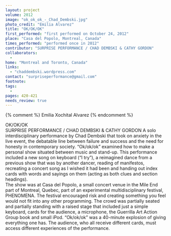 ```yaml
---
layout: project
volume: 2012
image: "ok_ok_ok_-_Chad_Dembski.jpg"
photo_credit: "Emilia Alvarez"
title: "OK/OK/OK"
first_performed: "first performed on October 24, 2012"
place: "Casa del Popolo, Montreal, Canada"
times_performed: "performed once in 2012"
contributor: "SURPRISE PERFORMANCE / CHAD DEMBSKI & CATHY GORDON"
collaborators: 
  - 
home: "Montreal and Toronto, Canada"
links: 
  - "chaddembski.wordpress.com"
contact: "surpriseperformance@gmail.com"
footnote: 
tags: 
  - 
pages: 420-421
needs_review: true
---
```


{% comment %} 
Emilia Xochital Alvarez
{% endcomment %}

 OK/OK/OK  
 SURPRISE PERFORMANCE / CHAD DEMBSKI &amp; CATHY GORDON 
 A solo interdisciplinary performance by Chad Dembski that took on anxiety in the live event, the debatable line between failure and success and the need for honesty in contemporary society. “Ok/ok/ok” examined how to make a personal show situated between music and stand-up. This performance included a new song on keyboard (“I try”), a reimagined dance from a previous show that was by another dancer, reading of manifestos, recreating a concert song as I wished it had been and handing out index cards with words and sayings on them (acting as both clues and section headings).  
 The show was at Casa del Popolo, a small concert venue in the Mile End part of Montreal, Quebec, part of an experimental multidisciplinary festival, PHENOMENA. The festival encouraged risk and creating something you feel would not fit into any other programming. The crowd was partially seated and partially standing with a raised stage that included just a simple keyboard, cards for the audience, a microphone, the Guerrilla Art Action Group book and small iPod. “Ok/ok/ok” was a 40-minute explosion of giving everything one has. The audience, who all receive different cards, must access different experiences of the performance.  
